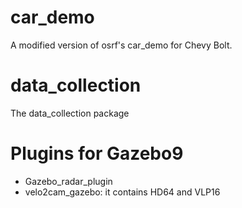 # car_demo 

A modified version of osrf's car_demo for Chevy Bolt.

# data_collection

The data_collection package

# Plugins for Gazebo9

- Gazebo_radar_plugin
- velo2cam_gazebo: it contains HD64 and VLP16
